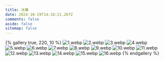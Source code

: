 ```yaml
---
title: 冰菓
date: 2024-10-19T14:18:21.267Z
comments: false
aside: false
sitemap: false
---
```


{% gallery true, 220, 10 %}
![1.webp](https://cdn.jsdmirror.com/gh/bilibiliworld/picgo@main/pixpin/冰菓/1.webp)
![2.webp](https://cdn.jsdmirror.com/gh/bilibiliworld/picgo@main/pixpin/冰菓/2.webp)
![3.webp](https://cdn.jsdmirror.com/gh/bilibiliworld/picgo@main/pixpin/冰菓/3.webp)
![4.webp](https://cdn.jsdmirror.com/gh/bilibiliworld/picgo@main/pixpin/冰菓/4.webp)
![5.webp](https://cdn.jsdmirror.com/gh/bilibiliworld/picgo@main/pixpin/冰菓/5.webp)
![6.webp](https://cdn.jsdmirror.com/gh/bilibiliworld/picgo@main/pixpin/冰菓/6.webp)
![7.webp](https://cdn.jsdmirror.com/gh/bilibiliworld/picgo@main/pixpin/冰菓/7.webp)
![8.webp](https://cdn.jsdmirror.com/gh/bilibiliworld/picgo@main/pixpin/冰菓/8.webp)
![9.webp](https://cdn.jsdmirror.com/gh/bilibiliworld/picgo@main/pixpin/冰菓/9.webp)
![10.webp](https://cdn.jsdmirror.com/gh/bilibiliworld/picgo@main/pixpin/冰菓/10.webp)
![11.webp](https://cdn.jsdmirror.com/gh/bilibiliworld/picgo@main/pixpin/冰菓/11.webp)
![12.webp](https://cdn.jsdmirror.com/gh/bilibiliworld/picgo@main/pixpin/冰菓/12.webp)
![13.webp](https://cdn.jsdmirror.com/gh/bilibiliworld/picgo@main/pixpin/冰菓/13.webp)
![14.webp](https://cdn.jsdmirror.com/gh/bilibiliworld/picgo@main/pixpin/冰菓/14.webp)
![15.webp](https://cdn.jsdmirror.com/gh/bilibiliworld/picgo@main/pixpin/冰菓/15.webp)
![16.webp](https://cdn.jsdmirror.com/gh/bilibiliworld/picgo@main/pixpin/冰菓/16.webp)
{% endgallery %}
